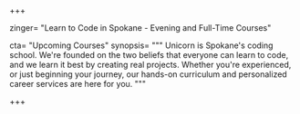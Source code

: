 +++

zinger= "Learn to Code in Spokane - Evening and Full-Time Courses"

cta= "Upcoming Courses"
synopsis= """
Unicorn is Spokane's coding school. We're founded on the two beliefs that everyone can learn to code, and we learn it best by creating real projects.  Whether you're experienced, or just beginning your journey, our hands-on curriculum and personalized career services are here for you.
"""

+++
